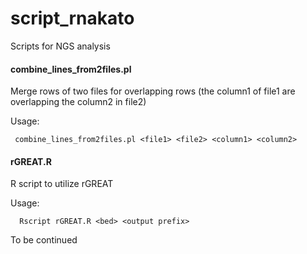 # script_rnakato
Scripts for NGS analysis

#### combine_lines_from2files.pl 
Merge rows of two files for overlapping rows (the column1 of file1 are overlapping the column2 in file2)

Usage:

     combine_lines_from2files.pl <file1> <file2> <column1> <column2>


#### rGREAT.R
R script to utilize rGREAT

Usage: 

      Rscript rGREAT.R <bed> <output prefix>


To be continued
